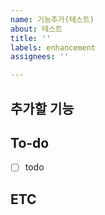 ```yaml
---
name: 기능추가(테스트)
about: 테스트
title: ''
labels: enhancement
assignees: ''

---
```


## 추가할 기능
<!-- 진행할 작업에 대한 간단한 설명해주세요. -->
##   To-do
<!-- 구현하기 위해 할 내용을 적어주세요. -->
- [ ] todo
##  ETC
<!-- 기타 사항을 적어주세요. -->
